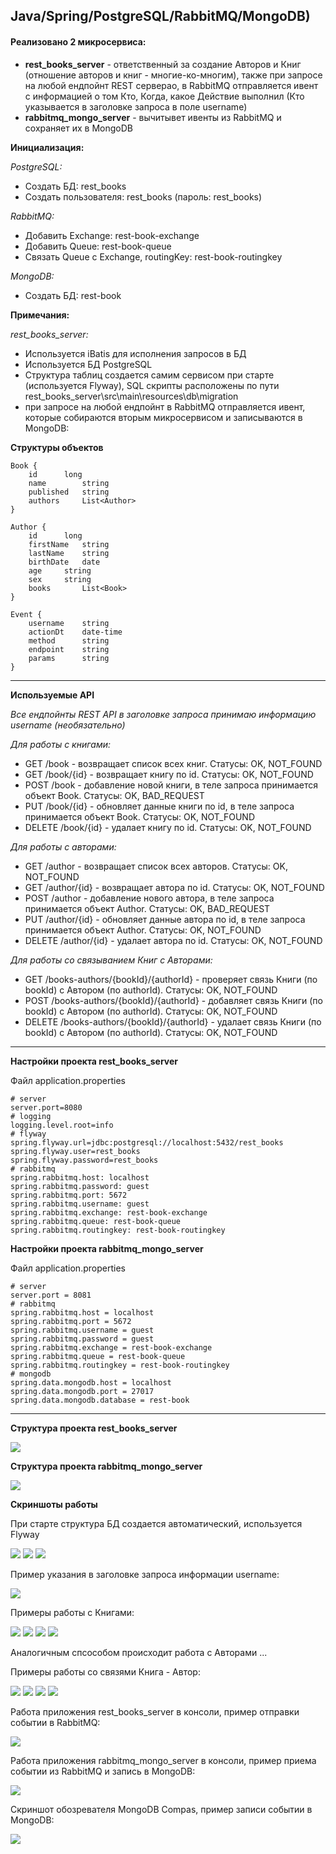 ## Java/Spring/PostgreSQL/RabbitMQ/MongoDB) ##

#### Реализовано 2 микросервиса:

* **rest_books_server** - ответственный за создание Авторов и Книг (отношение авторов и книг - многие-ко-многим), также при запросе на любой ендпойнт REST серверао, в RabbitMQ отправляется ивент с информацией о том Кто, Когда, какое Действие выполнил (Кто указывается в заголовке запроса в поле username)
* **rabbitmq_mongo_server** - вычитывет ивенты из RabbitMQ и сохраняет их в MongoDB

**Инициализация:**

*PostgreSQL:*
* Создать БД: rest_books
* Создать пользователя: rest_books (пароль: rest_books)

*RabbitMQ:*
* Добавить Exchange: rest-book-exchange
* Добавить Queue: rest-book-queue
* Связать Queue c Exchange, routingKey: rest-book-routingkey

*MongoDB:*
* Создать БД: rest-book

**Примечания:**

*rest_books_server:*
* Используется iBatis для исполнения запросов в БД
* Используется БД PostgreSQL
* Структура таблиц создается самим сервисом при старте (используется Flyway), SQL скрипты расположены по пути rest_books_server\src\main\resources\db\migration
* при запросе на любой ендпойнт в RabbitMQ отправляется ивент, которые собираются вторым микросервисом и записываются в MongoDB:


**Структуры объектов**
```
Book {  
	id		long
	name		string
	published	string
	authors		List<Author>
}

Author {
	id		long
	firstName	string
	lastName	string
	birthDate	date
	age		string
	sex		string
	books		List<Book>
}

Event {
	username	string
	actionDt	date-time
	method		string
	endpoint	string
	params		string
}
```

-----------------------------------

**Используемые API**

*Все ендпойнты REST API в заголовке запроса принимаю информацию username (необязательно)*

*Для работы с книгами:*
* GET /book - возвращает список всех книг. Статусы: OK, NOT_FOUND
* GET /book/{id} - возвращает книгу по id. Статусы: OK, NOT_FOUND
* POST /book - добавление новой книги, в теле запроса принимается объект Book. Статусы: OK, BAD_REQUEST
* PUT /book/{id} - обновляет данные книги по id, в теле запроса принимается объект Book. Статусы: OK, NOT_FOUND
* DELETE /book/{id} - удалает книгу по id. Статусы: OK, NOT_FOUND

*Для работы с авторами:*
* GET /author - возвращает список всех авторов. Статусы: OK, NOT_FOUND
* GET /author/{id} - возвращает автора по id. Статусы: OK, NOT_FOUND
* POST /author - добавление нового автора, в теле запроса принимается объект Author. Статусы: OK, BAD_REQUEST
* PUT /author/{id} - обновляет данные автора по id, в теле запроса принимается объект Author. Статусы: OK, NOT_FOUND
* DELETE /author/{id} - удалает автора по id. Статусы: OK, NOT_FOUND

*Для работы со связыванием Книг с Авторами:*
* GET /books-authors/{bookId}/{authorId} - проверяет связь Книги (по bookId) с Автором (по authorId). Статусы: OK, NOT_FOUND
* POST /books-authors/{bookId}/{authorId} - добавляет связь Книги (по bookId) с Автором (по authorId). Статусы: OK, NOT_FOUND
* DELETE /books-authors/{bookId}/{authorId} - удалает связь Книги (по bookId) с Автором (по authorId). Статусы: OK, NOT_FOUND

-----------------------------------

**Настройки проекта rest_books_server**

Файл application.properties
```
# server
server.port=8080
# logging
logging.level.root=info
# flyway
spring.flyway.url=jdbc:postgresql://localhost:5432/rest_books
spring.flyway.user=rest_books
spring.flyway.password=rest_books
# rabbitmq
spring.rabbitmq.host: localhost
spring.rabbitmq.password: guest
spring.rabbitmq.port: 5672
spring.rabbitmq.username: guest
spring.rabbitmq.exchange: rest-book-exchange
spring.rabbitmq.queue: rest-book-queue
spring.rabbitmq.routingkey: rest-book-routingkey
```

**Настройки проекта rabbitmq_mongo_server**

Файл application.properties
```
# server
server.port = 8081
# rabbitmq
spring.rabbitmq.host = localhost
spring.rabbitmq.port = 5672
spring.rabbitmq.username = guest
spring.rabbitmq.password = guest
spring.rabbitmq.exchange = rest-book-exchange
spring.rabbitmq.queue = rest-book-queue
spring.rabbitmq.routingkey = rest-book-routingkey
# mongodb
spring.data.mongodb.host = localhost
spring.data.mongodb.port = 27017
spring.data.mongodb.database = rest-book
```

-----------------------------------

**Структура проекта rest_books_server**

<img src = "screenshots/rest_book_project_structure.png"> 


**Структура проекта rabbitmq_mongo_server**

<img src = "screenshots/rabbitmq_mongo_server_project_structure.png"> 


**Скриншоты работы**

При старте структура БД создается автоматический, используется Flyway

<img src = "screenshots/rest_book_table_books.png"> 

<img src = "screenshots/rest_book_table_authors.png"> 

<img src = "screenshots/rest_book_table_books_authors.png"> 


Пример указания в заголовке запроса информации username:

<img src = "screenshots/postman_header_username.png"> 


Примеры работы с Книгами:

<img src = "screenshots/postman_books_get.png"> 

<img src = "screenshots/postman_books_post.png"> 

<img src = "screenshots/postman_books_put.png"> 

<img src = "screenshots/postman_books_delete.png"> 


Аналогичным спсособом происходит работа с Авторами ...


Примеры работы со связями Книга - Автор:

<img src = "screenshots/postman_books_authors_get.png"> 

<img src = "screenshots/postman_books_authors_post.png"> 

<img src = "screenshots/postman_books_authors_delete.png"> 

<img src = "screenshots/postman_books_delete.png"> 


Работа приложения rest_books_server в консоли, пример отправки событии в RabbitMQ:

<img src = "screenshots/rabbitmq_sending.png"> 


Работа приложения rabbitmq_mongo_server в консоли, пример приема событии из RabbitMQ и запись в MongoDB:

<img src = "screenshots/rabbitmq_received.png"> 


Скриншот обозревателя MongoDB Compas, пример записи событии в MongoDB:

<img src = "screenshots/mongodb_docs.png"> 
